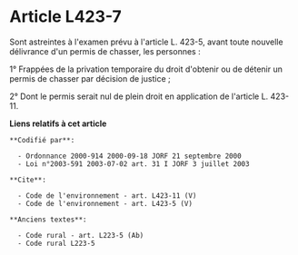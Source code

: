 # Article L423-7

Sont astreintes à l'examen prévu à l'article L. 423-5, avant toute nouvelle délivrance d'un permis de chasser, les
personnes : 

1° Frappées de la privation temporaire du droit d'obtenir ou de détenir un permis de chasser par décision de justice ; 

2° Dont le permis serait nul de plein droit en application de l'article L. 423-11.

**Liens relatifs à cet article**

	**Codifié par**:

	  - Ordonnance 2000-914 2000-09-18 JORF 21 septembre 2000
	  - Loi n°2003-591 2003-07-02 art. 31 I JORF 3 juillet 2003

	**Cite**:

	  - Code de l'environnement - art. L423-11 (V)
	  - Code de l'environnement - art. L423-5 (V)

	**Anciens textes**:

	  - Code rural - art. L223-5 (Ab)
	  - Code rural L223-5

